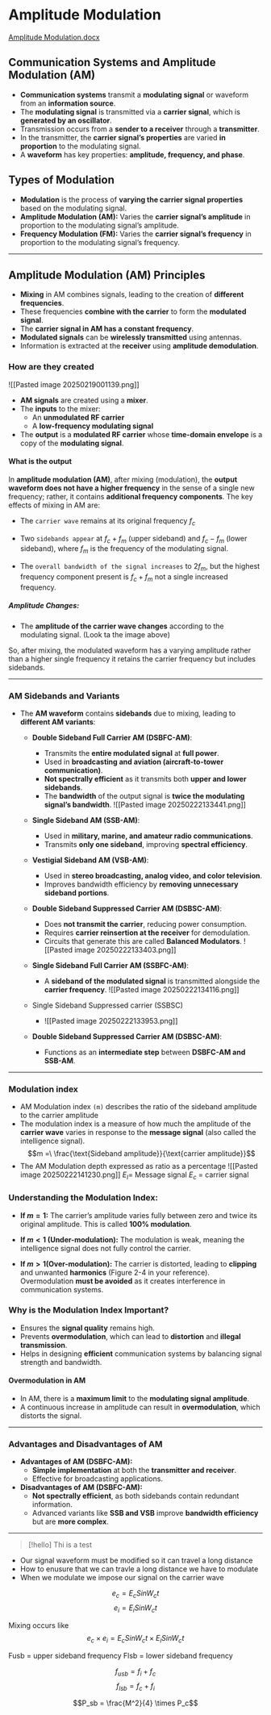 
# Amplitude Modulation

[Amplitude Modulation.docx](https://mycputac-my.sharepoint.com/:w:/g/personal/222170972_mycput_ac_za/EbhY3Ntk4nJNqm4HSf4COpIB2Gl8HcMNdUeMxM8KZppGYg?e=XXTlxW)

## **Communication Systems and Amplitude Modulation (AM)**

- **Communication systems** transmit a **modulating signal** or waveform from an **information source**.
- The **modulating signal** is transmitted via a **carrier signal**, which is **generated by an oscillator**.
- Transmission occurs from a **sender to a receiver** through a **transmitter**.
- In the transmitter, the **carrier signal’s properties** are varied **in proportion** to the modulating signal.
- A **waveform** has key properties: **amplitude, frequency, and phase**.

## **Types of Modulation**

- **Modulation** is the process of **varying the carrier signal properties** based on the modulating signal.
- **Amplitude Modulation (AM):** Varies the **carrier signal’s amplitude** in proportion to the modulating signal’s amplitude.
- **Frequency Modulation (FM):** Varies the **carrier signal’s frequency** in proportion to the modulating signal’s frequency.
---
## **Amplitude Modulation (AM) Principles**

- **Mixing** in AM combines signals, leading to the creation of **different frequencies**.
- These frequencies **combine with the carrier** to form the **modulated signal**.
- The **carrier signal in AM has a constant frequency**.
- **Modulated signals** can be **wirelessly transmitted** using antennas.
- Information is extracted at the **receiver** using **amplitude demodulation**.
### **How are they created**

![[Pasted image 20250219001139.png]]

- **AM signals** are created using a **mixer**.
- The **inputs** to the mixer:
    - An **unmodulated RF carrier**
    - A **low-frequency modulating signal**
- The **output** is a **modulated RF carrier** whose **time-domain envelope** is a copy of the **modulating signal**.
  
#### **What is the output**

In **amplitude modulation (AM)**, after mixing (modulation), the **output waveform does not have a higher frequency** in the sense of a single new frequency; rather, it contains **additional frequency components**. The key effects of mixing in AM are:

- The `carrier wave` remains at its original frequency $f_c$
  
- Two `sidebands appear` at $f_c+f_m$ (upper sideband) and $f_c-f_m$ (lower sideband), where $f_m$ is the frequency of the modulating signal.
  
- The `overall bandwidth of the signal increases` to $2f_m$, but the highest frequency component present is $f_c+f_m$ not a single increased frequency.
##### Amplitude Changes:

- The **amplitude of the carrier wave changes** according to the modulating signal. (Look ta the image above)

So, after mixing, the modulated waveform has a varying amplitude rather than a higher single frequency it retains the carrier frequency but includes sidebands.

---
### **AM Sidebands and Variants**

- The **AM waveform** contains **sidebands** due to mixing, leading to **different AM variants**:
    - **Double Sideband Full Carrier AM (DSBFC-AM)**:
        - Transmits the **entire modulated signal** at **full power**.
        - Used in **broadcasting and aviation (aircraft-to-tower communication)**.
        - **Not spectrally efficient** as it transmits both **upper and lower sidebands**.
        - The **bandwidth** of the output signal is **twice the modulating signal’s bandwidth**.
          ![[Pasted image 20250222133441.png]]

    - **Single Sideband AM (SSB-AM)**:
        - Used in **military, marine, and amateur radio communications**.
        - Transmits **only one sideband**, improving **spectral efficiency**.
    - **Vestigial Sideband AM (VSB-AM)**:
        - Used in **stereo broadcasting, analog video, and color television**.
        - Improves bandwidth efficiency by **removing unnecessary sideband portions**.
    - **Double Sideband Suppressed Carrier AM (DSBSC-AM)**:
        - Does **not transmit the carrier**, reducing power consumption.
        - Requires **carrier reinsertion at the receiver** for demodulation.
        - Circuits that generate this are called **Balanced Modulators**.
          ![[Pasted image 20250222133403.png]]
    - **Single Sideband Full Carrier AM (SSBFC-AM)**:
        - A **sideband of the modulated signal** is transmitted alongside the **carrier frequency**.
          ![[Pasted image 20250222134116.png]]
          
	- Single Sideband Suppressed carrier (SSBSC)
		- ![[Pasted image 20250222133953.png]]
    - **Double Sideband Suppressed Carrier AM (DSBSC-AM)**:
        - Functions as an **intermediate step** between **DSBFC-AM and SSB-AM**.
---

### **Modulation index** 

- AM Modulation index `(m)` describes the ratio of the sideband amplitude to the carrier amplitude 
- The modulation index is a measure of how much the amplitude of the **carrier wave** varies in response to the **message signal** (also called the intelligence signal).
  $$m =\ \frac{\text{Sideband amplitude}}{\text{carrier amplitude}}$$
- The AM Modulation depth expressed as ratio as a percentage 
![[Pasted image 20250222141230.png]]
$E_I$= Message signal
$E_c$ = carrier signal 

### **Understanding the Modulation Index:**

- **If $m=1$:** The carrier’s amplitude varies fully between zero and twice its original amplitude. This is called **100% modulation**.
  
- **If $m<1$ (Under-modulation):** The modulation is weak, meaning the intelligence signal does not fully control the carrier.
  
- **If $m>1$(Over-modulation):** The carrier is distorted, leading to **clipping** and unwanted **harmonics** (Figure 2-4 in your reference). Overmodulation **must be avoided** as it creates interference in communication systems.
### **Why is the Modulation Index Important?**

- Ensures the **signal quality** remains high.
- Prevents **overmodulation**, which can lead to **distortion** and **illegal transmission**.
- Helps in designing **efficient** communication systems by balancing signal strength and bandwidth.
#### **Overmodulation in AM**

- In AM, there is a **maximum limit** to the **modulating signal amplitude**.
- A continuous increase in amplitude can result in **overmodulation**, which distorts the signal.
---
### **Advantages and Disadvantages of AM**

- **Advantages of AM (DSBFC-AM):**
    - **Simple implementation** at both the **transmitter and receiver**.
    - Effective for broadcasting applications.
- **Disadvantages of AM (DSBFC-AM):**
    - **Not spectrally efficient**, as both sidebands contain redundant information.
    - Advanced variants like **SSB and VSB** improve **bandwidth efficiency** but are **more complex**.

---

>[!hello]
>Thi is a test 
>
>








- Our signal waveform must be modified so it can travel a long distance
- How to enusure that we can travle a long distance we have to modulate
- When we  modulate we impose our signal on the carrier wave

$$ e_c = E_c SinW_c t$$
$$ e_i = E_i SinW_c t$$

Mixing occurs like 
$$ e_c \times e_i = E_c SinW_ct \times  E_i SinW_c t $$

Fusb = upper sideband frequency
Flsb = lower sideband frequency 

$$f_{usb} = f_i +f_c$$
$$f_{lsb} = f_c +f_i$$

$$P_sb = \frac{M^2}{4} \times P_c$$
